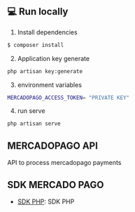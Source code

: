 ## 💻 Run locally

1. Install dependencies

```bash
$ composer install
```

2. Application key generate
```bash
php artisan key:generate
```

3. environment variables
```bash
MERCADOPAGO_ACCESS_TOKEN= "PRIVATE KEY"  
```

4. run serve
```bash
php artisan serve
```

## MERCADOPAGO API
API to process mercadopago payments

## SDK MERCADO PAGO
- [SDK PHP](https://github.com/mercadopago/sdk-php): SDK PHP
